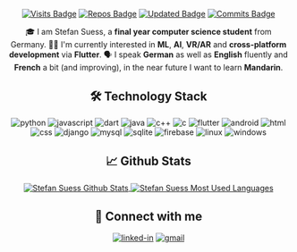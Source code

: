<div align="center">
    
[![Visits Badge](https://badges.pufler.dev/visits/StefanSuess/StefanSuess)](https://badges.pufler.dev)
[![Repos Badge](https://badges.pufler.dev/repos/StefanSuess)](https://badges.pufler.dev)
[![Updated Badge](https://badges.pufler.dev/updated/StefanSuess/StefanSuess)](https://badges.pufler.dev)
[![Commits Badge](https://badges.pufler.dev/commits/monthly/StefanSuess)](https://badges.pufler.dev)

🎓 I am Stefan Suess, a **final year computer science student** from Germany. 👨‍💻 I'm currently interested in **ML**, **AI**, **VR/AR** and **cross-platform development** via **Flutter**. 🗣️ I speak **German** as well as **English** fluently and **French** a bit (and improving), in the near future I want to learn **Mandarin**.


## 🛠️ Technology Stack

![python](https://img.shields.io/badge/Python-3776AB?style=for-the-badge&logo=python&logoColor=white)
![javascript](https://img.shields.io/badge/JavaScript-323330?style=for-the-badge&logo=javascript&logoColor=white)
![dart](https://img.shields.io/badge/Dart-28B6F6?style=for-the-badge&logo=dart&logoColor=white)
![java](https://img.shields.io/badge/Java-007396?style=for-the-badge&logo=java&logoColor=white)
![c++](https://img.shields.io/badge/C++-00599C?style=for-the-badge&logo=c%2B%2B&logoColor=white)
![c](https://img.shields.io/badge/C-A8B9CC?style=for-the-badge&logo=c&logoColor=white)
![flutter](https://img.shields.io/badge/Flutter-28B6F6?style=for-the-badge&logo=flutter&logoColor=white)
![android](https://img.shields.io/badge/Android-3DDC84?style=for-the-badge&logo=android&logoColor=white)
![html](https://img.shields.io/badge/HTML5-E34F26?style=for-the-badge&logo=html5&logoColor=white)
![css](https://img.shields.io/badge/CSS3-1572B6?style=for-the-badge&logo=css3&logoColor=white)
![django](https://img.shields.io/badge/Django-092E20?style=for-the-badge&logo=django&logoColor=white)
![mysql](https://img.shields.io/badge/MySQL-00000F?style=for-the-badge&logo=mysql&logoColor=white)
![sqlite](https://img.shields.io/badge/SQLite-07405E?style=for-the-badge&logo=sqlite&logoColor=white)
![firebase](https://img.shields.io/badge/Firebase-ffaa00?style=for-the-badge&logo=Firebase&logoColor=white)
![linux](https://img.shields.io/badge/Linux-FCC624?style=for-the-badge&logo=Linux&logoColor=white)
![windows](https://img.shields.io/badge/Windows-0078D6?style=for-the-badge&logo=Windows&logoColor=white)


## 📈 Github Stats
<p>
<a href="https://github.com/StefanSuess/StefanSuess/edit/main/README.md">
  <img align="center" src="https://github-readme-stats.vercel.app/api?username=StefanSuess&show_icons=true&include_all_commits=true&count_private=true&hide_border=false&custom_title=Stefan Suess Github Stats" alt="Stefan Suess Github Stats" />
</a>
<a href="https://github.com/StefanSuess/StefanSuess/edit/main/README.md">
  <img align="center"src="https://github-readme-stats.vercel.app/api/top-langs/?username=StefanSuess&layout=compact&hide_border=false&langs_count=8" alt="Stefan Suess Most Used Languages" />
</a>
  </p>

## 🔗 Connect with me
[![linked-in](https://img.shields.io/badge/Linked_In-0077B5?style=for-the-badge&logo=LinkedIn&logoColor=white)](https://www.linkedin.com/in/stefansuess/)
[![gmail](https://img.shields.io/badge/Gmail-D14836?style=for-the-badge&logo=Gmail&logoColor=white)](mailto:stefan.m.suess@gmail.com)
  
</div>
